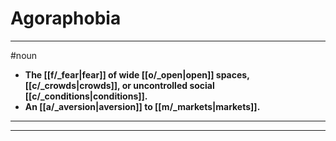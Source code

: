 # Agoraphobia
---
#noun
- **The [[f/_fear|fear]] of wide [[o/_open|open]] spaces, [[c/_crowds|crowds]], or uncontrolled social [[c/_conditions|conditions]].**
- **An [[a/_aversion|aversion]] to [[m/_markets|markets]].**
---
---
